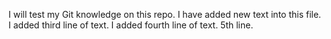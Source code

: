 I will test my Git knowledge on this repo.
I have added new text into this file.
I added third line of text.
I added fourth line of text.
5th line.
